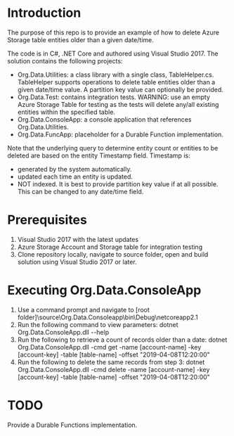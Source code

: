 # Introduction 
The purpose of this repo is to provide an example of how to delete Azure Storage table entities older than a given date/time.

The code is in C#, .NET Core and authored using Visual Studio 2017. The solution contains the following projects:
- Org.Data.Utilities: a class library with a single class, TableHelper.cs. TableHelper supports operations to delete table entities older than a given date/time value. A partition key value can optionally be provided.
- Org.Data.Test: contains integration tests. WARNING: use an empty Azure Storage Table for testing as the tests will delete any/all existing entities within the specified table.
- Org.Data.ConsoleApp: a console application that references Org.Data.Utilities.
- Org.Data.FuncApp: placeholder for a Durable Function implementation.

Note that the underlying query to determine entity count or entities to be deleted are based on the entity Timestamp field. Timestamp is:
- generated by the system automatically. 
- updated each time an entity is updated.
- NOT indexed. It is best to provide partition key value if at all possible.
This can be changed to any date/time field. 

# Prerequisites
1. Visual Studio 2017 with the latest updates
2. Azure Storage Account and Storage table for integration testing
3. Clone repository locally, navigate to source folder, open and build solution using Visual Studio 2017 or later.

# Executing Org.Data.ConsoleApp
1. Use a command prompt and navigate to [root folder]\source\Org.Data.Consoleapp\bin\Debug\netcoreapp2.1
2. Run the following command to view parameters: dotnet Org.Data.ConsoleApp.dll --help
3. Run the following to retrieve a count of records older than a date: 
dotnet Org.Data.ConsoleApp.dll -cmd get -name [account-name] -key [account-key] -table [table-name] -offset "2019-04-08T12:20:00"
4. Run the following to delete the same records from step 3:
dotnet Org.Data.ConsoleApp.dll -cmd delete -name [account-name] -key [account-key] -table [table-name] -offset "2019-04-08T12:20:00"

# TODO
Provide a Durable Functions implementation.
